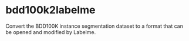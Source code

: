 # bdd100k2labelme
Convert the BDD100K instance segmentation dataset to a format that can be opened and modified by Labelme.
